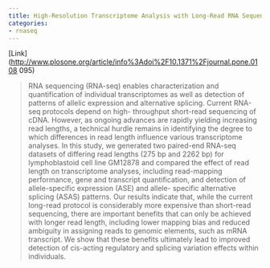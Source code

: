 ```yaml
---
title: High-Resolution Transcriptome Analysis with Long-Read RNA Sequencing
categories:
- rnaseq
---
```

[Link](http://www.plosone.org/article/info%3Adoi%2F10.1371%2Fjournal.pone.0108
095)
<!--more-->

> RNA sequencing (RNA-seq) enables characterization and quantification of
individual transcriptomes as well as detection of patterns of allelic
expression and alternative splicing. Current RNA-seq protocols depend on high-
throughput short-read sequencing of cDNA. However, as ongoing advances are
rapidly yielding increasing read lengths, a technical hurdle remains in
identifying the degree to which differences in read length influence various
transcriptome analyses. In this study, we generated two paired-end RNA-seq
datasets of differing read lengths (275 bp and 2262 bp) for lymphoblastoid
cell line GM12878 and compared the effect of read length on transcriptome
analyses, including read-mapping performance, gene and transcript
quantification, and detection of allele-specific expression (ASE) and allele-
specific alternative splicing (ASAS) patterns. Our results indicate that,
while the current long-read protocol is considerably more expensive than
short-read sequencing, there are important benefits that can only be achieved
with longer read length, including lower mapping bias and reduced ambiguity in
assigning reads to genomic elements, such as mRNA transcript. We show that
these benefits ultimately lead to improved detection of cis-acting regulatory
and splicing variation effects within individuals.

